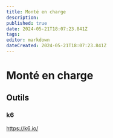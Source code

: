 ```yaml
---
title: Monté en charge
description: 
published: true
date: 2024-05-21T18:07:23.841Z
tags: 
editor: markdown
dateCreated: 2024-05-21T18:07:23.841Z
---
```


# Monté en charge

## Outils

### k6

<https://k6.io/>